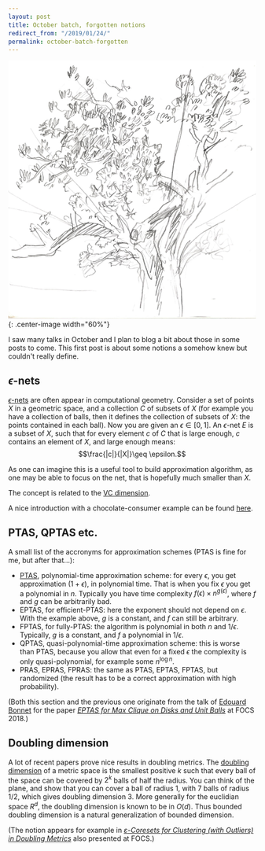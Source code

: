 ```yaml
---
layout: post
title: October batch, forgotten notions
redirect_from: "/2019/01/24/"
permalink: october-batch-forgotten
---
```


![](assets/arbre-bw.png){: .center-image width="60%"}

I saw many talks in October and I plan to blog a bit about those in some 
posts to come. This first post is about some notions a somehow knew but couldn't 
really define.

## $\epsilon$-nets
 
[$\epsilon$-nets](https://en.wikipedia.org/wiki/%CE%95-net_(computational_geometry)) 
are often appear in computational geometry. Consider a set of points $X$ in 
a geometric space, and a collection $C$ of subsets of $X$ (for example you have 
a collection of balls, then it defines the collection of subsets of $X$: the 
points contained in each ball). 
Now you are given an $\epsilon\in [0,1]$. 
An $\epsilon$-net $E$ is a subset of $X$, such that for every element $c$ of $C$ 
that is large enough, $c$ contains an element of $X$, and large enough means: 
$$\frac{|c|}{|X|}\geq \epsilon.$$ 

As one can imagine this is a useful tool to build approximation algorithm, as 
one may be able to focus on the net, that is hopefully much smaller than $X$. 

The concept is related to the 
[VC dimension](https://en.wikipedia.org/wiki/Vapnik%E2%80%93Chervonenkis_dimension).

A nice introduction with a chocolate-consumer example can be found 
[here](https://www.ti.inf.ethz.ch/ew/lehre/CG12/lecture/Chapter%2015.pdf).

## PTAS, QPTAS etc.

A small list of the accronyms for approximation schemes (PTAS is fine for me, 
but after that...):

* [PTAS](https://en.wikipedia.org/wiki/Polynomial-time_approximation_scheme), 
polynomial-time approximation scheme: for every $\epsilon$, you get 
approximation $(1+\epsilon)$, in polynomial time. That is when you fix 
$\epsilon$ you get a polynomial in $n$. Typically you have time complexity 
$f(\epsilon)\times n^{g(\epsilon)}$, 
where $f$ and $g$ can be arbitrarily bad.
* EPTAS, for efficient-PTAS: here the exponent should not depend on $\epsilon$. 
With the example above, $g$ is a constant, and $f$ can still be arbitrary.
* FPTAS, for fully-PTAS: the algorithm is polynomial in both $n$ and $1/\epsilon$.
Typically, $g$ is a constant, and $f$ a polynomial in $1/\epsilon$.
* QPTAS, quasi-polynomial-time approximation scheme: this is worse than PTAS, 
because you allow that even for a fixed $\epsilon$ the complexity is only
quasi-polynomial, for example some $n^{\log n}$.
* PRAS, EPRAS, FPRAS: the same as PTAS, EPTAS, FPTAS, but randomized (the result 
has to be a correct approximation with high probability).

(Both this section and the previous one originate from the talk of 
[Edouard Bonnet](https://www.lamsade.dauphine.fr/~bonnet/) for the paper 
*[EPTAS for Max Clique on Disks and Unit Balls](http://ieee-focs.org/FOCS-2018-Papers/pdfs/59f568.pdf)* 
at FOCS 2018.)

## Doubling dimension

A lot of recent papers prove nice results in doubling metrics. The [doubling 
dimension](https://en.wikipedia.org/wiki/Doubling_space) 
of a metric space is the smallest positive $k$ such that every ball of 
the space can be covered by $2^k$ balls of half the radius. You can think of 
the plane, and show that you can cover a ball of radius 1, with 7 balls of 
radius 1/2, which gives doubling dimension 3. More generally for the euclidian 
space $R^d$, the doubling dimension is known to be in $O(d)$. Thus bounded 
doubling dimension is a natural generalization of bounded dimension.

(The notion appears for example in *[$ε$-Coresets for Clustering (with Outliers) 
in Doubling Metrics](http://ieee-focs.org/FOCS-2018-Papers/pdfs/59f814.pdf)* also 
presented at FOCS.)





